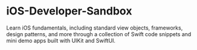 # iOS-Developer-Sandbox
Learn iOS fundamentals, including standard view objects, frameworks, design patterns, and more through a collection of Swift code snippets and mini demo apps built with UIKit and SwiftUI.
